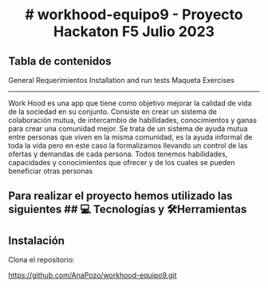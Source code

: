 <h1 align="center"> # workhood-equipo9 - Proyecto Hackaton F5 Julio 2023 </h1>

<h2>Tabla de contenidos</h2>

General
Requerimientos
Installation and run tests
Maqueta
Exercises
________________________________________________________________________________________________________________________________
<p>Work Hood es una app que tiene como objetivo mejorar la calidad de vida de la sociedad en su conjunto. Consiste en crear un sistema  de colaboración mutua, de intercambio de habilidades, conocimientos y ganas para crear una comunidad mejor.
Se trata de un sistema de ayuda mutua entre personas que viven en la misma comunidad, es la ayuda informal de toda la vida pero en este caso la formalizamos llevando un control de las ofertas y demandas de cada persona. 
Todos tenemos habilidades, capacidades y conocimientos que ofrecer y de los cuales se pueden beneficiar otras personas
</p>



<h2>Para realizar el proyecto hemos utilizado las siguientes ## 💻 Tecnologías y 🛠Herramientas </h2>


<h2>Instalación </h2>

Clona el repositorio:

https://github.com/AnaPozo/workhood-equipo9.git










